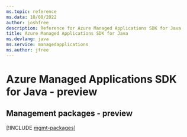 ```yaml
---
ms.topic: reference
ms.data: 10/08/2022
author: joshfree
description: Reference for Azure Managed Applications SDK for Java
title: Azure Managed Applications SDK for Java
ms.devlang: java
ms.service: managedapplications
ms.author: jfree
---
```

# Azure Managed Applications SDK for Java - preview

## Management packages - preview
[!INCLUDE [mgmt-packages](managed-applications-mgmt-index.md)]